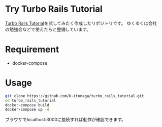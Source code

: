 # Try Turbo Rails Tutorial 
[Turbo Rails Tutorial](https://www.hotrails.dev/turbo-rails)を試してみたく作成したリポジトリです。
ゆくゆくは会社の勉強会などで使えたらと整備しています。

# Requirement
* docker-compose
# Usage
```bash
git clone https://github.com/k-itonaga/turbo_rails_tutorial.git
cd turbo_rails_tutorial
docker-compose build
docker-compose up -d
```
ブラウザでlocalhost:3000に接続すれば動作が確認できます。
